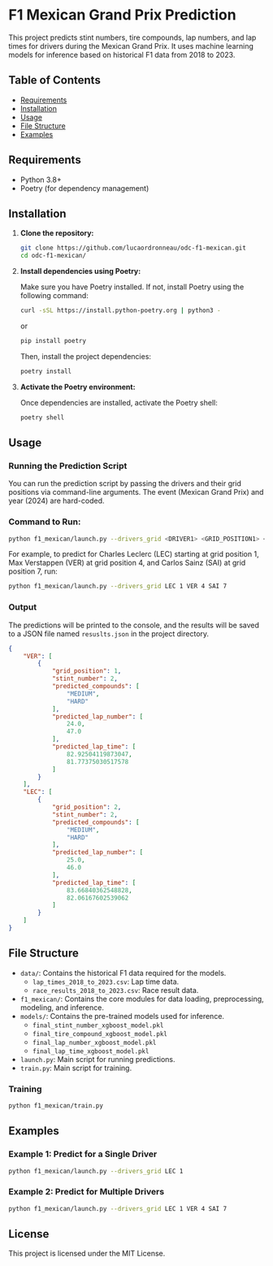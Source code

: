 
# F1 Mexican Grand Prix Prediction

This project predicts stint numbers, tire compounds, lap numbers, and lap times for drivers during the Mexican Grand Prix. It uses machine learning models for inference based on historical F1 data from 2018 to 2023.

## Table of Contents
- [Requirements](#requirements)
- [Installation](#installation)
- [Usage](#usage)
- [File Structure](#file-structure)
- [Examples](#examples)

## Requirements
- Python 3.8+
- Poetry (for dependency management)

## Installation

1. **Clone the repository:**

   ```bash
   git clone https://github.com/lucaordronneau/odc-f1-mexican.git
   cd odc-f1-mexican/
   ```

2. **Install dependencies using Poetry:**

   Make sure you have Poetry installed. If not, install Poetry using the following command:

   ```bash
   curl -sSL https://install.python-poetry.org | python3 -
   ```

   or

   ```bash
   pip install poetry
   ```

   Then, install the project dependencies:

   ```bash
   poetry install
   ```

3. **Activate the Poetry environment:**

   Once dependencies are installed, activate the Poetry shell:

   ```bash
   poetry shell
   ```

## Usage

### Running the Prediction Script

You can run the prediction script by passing the drivers and their grid positions via command-line arguments. The event (Mexican Grand Prix) and year (2024) are hard-coded.

### Command to Run:

```bash
python f1_mexican/launch.py --drivers_grid <DRIVER1> <GRID_POSITION1> <DRIVER2> <GRID_POSITION2> ...
```

For example, to predict for Charles Leclerc (LEC) starting at grid position 1, Max Verstappen (VER) at grid position 4, and Carlos Sainz (SAI) at grid position 7, run:

```bash
python f1_mexican/launch.py --drivers_grid LEC 1 VER 4 SAI 7
```

### Output

The predictions will be printed to the console, and the results will be saved to a JSON file named `resuslts.json` in the project directory.

```json
{
    "VER": [
        {
            "grid_position": 1,
            "stint_number": 2,
            "predicted_compounds": [
                "MEDIUM",
                "HARD"
            ],
            "predicted_lap_number": [
                24.0,
                47.0
            ],
            "predicted_lap_time": [
                82.92504119873047,
                81.77375030517578
            ]
        }
    ],
    "LEC": [
        {
            "grid_position": 2,
            "stint_number": 2,
            "predicted_compounds": [
                "MEDIUM",
                "HARD"
            ],
            "predicted_lap_number": [
                25.0,
                46.0
            ],
            "predicted_lap_time": [
                83.66840362548828,
                82.06167602539062
            ]
        }
    ]
}
```

## File Structure

- `data/`: Contains the historical F1 data required for the models.
  - `lap_times_2018_to_2023.csv`: Lap time data.
  - `race_results_2018_to_2023.csv`: Race result data.
- `f1_mexican/`: Contains the core modules for data loading, preprocessing, modeling, and inference.
- `models/`: Contains the pre-trained models used for inference.
  - `final_stint_number_xgboost_model.pkl`
  - `final_tire_compound_xgboost_model.pkl`
  - `final_lap_number_xgboost_model.pkl`
  - `final_lap_time_xgboost_model.pkl`
- `launch.py`: Main script for running predictions.
- `train.py`: Main script for training.

### Training

```bash
python f1_mexican/train.py
```

## Examples

### Example 1: Predict for a Single Driver

```bash
python f1_mexican/launch.py --drivers_grid LEC 1
```

### Example 2: Predict for Multiple Drivers

```bash
python f1_mexican/launch.py --drivers_grid LEC 1 VER 4 SAI 7
```

## License
This project is licensed under the MIT License.

